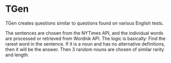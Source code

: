 # TGen

TGen creates questions similar to questions found on various English tests. 

The sentences are chosen from the NYTimes API, and the individual words are processed or retrieved from Wordnik API. The logic is basically: Find the rarest word in the sentence. If it is a noun and has no alternative definitions, then it will be the answer. Then 3 random nouns are chosen of similar rarity and length. 
